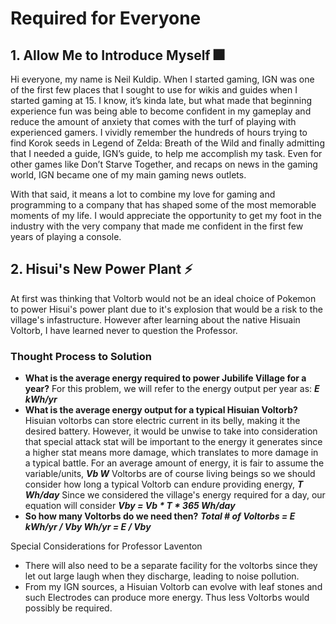 # Required for Everyone

## 1. Allow Me to Introduce Myself :fireworks:
Hi everyone, my name is Neil Kuldip. When I started gaming, IGN was one of the first few places that I sought to use for wikis and guides when I started gaming at 15. I know, it’s kinda late, but what made that beginning experience fun was being able to become confident in my gameplay and reduce the amount of anxiety that comes with the turf of playing with experienced gamers. I vividly remember the hundreds of hours trying to find Korok seeds in Legend of Zelda: Breath of the Wild and finally admitting that I needed a guide, IGN’s guide, to help me accomplish my task. Even for other games like Don’t Starve Together, and recaps on news in the gaming world, IGN became one of my main gaming news outlets. 

With that said, it means a lot to combine my love for gaming and programming to a company that has shaped some of the most memorable moments of my life. I would appreciate the opportunity to get my foot in the industry with the very company that made me confident in the first few years of playing a console.

## 2. Hisui's New Power Plant :zap:
At first was thinking that Voltorb would not be an ideal choice of Pokemon to power Hisui's power plant due to it's explosion that would be a risk to the village's infastructure. However after learning about the native Hisuain Voltorb, I have learned never to question the Professor.


### Thought Process to Solution

- **What is the average energy required to power Jubilife Village for a year?**
    For this problem, we will refer to the energy output per year as: ***E kWh/yr***
- **What is the average energy output for a typical Hisuian Voltorb?**
    Hisuian voltorbs can store electric current in its belly, making it the desired battery. However, it would be unwise to take into consideration that special attack stat will be important to the energy it generates since a higher stat means more damage, which translates to more damage in a typical battle. 
    For an average amount of energy, it is fair to assume the variable/units, ***Vb W***
    Voltorbs are of course living beings so we should consider how long a typical Voltorb can endure providing energy, ***T Wh/day***
    Since we considered the village's energy required for a day, our equation will consider ***Vby = Vb * T * 365 Wh/day***
- **So how many Voltorbs do we need then?**
    ***Total # of Voltorbs = E kWh/yr / Vby Wh/yr = E / Vby***
    
Special Considerations for Professor Laventon
- There will also need to be a separate facility for the voltorbs since they let out large laugh when they discharge, leading to noise pollution. 
- From my IGN sources, a Hisuian Voltorb can evolve with leaf stones and such Electrodes can produce more energy. Thus less Voltorbs would possibly be required.

